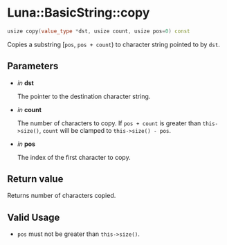 # Luna::BasicString::copy

```c++
usize copy(value_type *dst, usize count, usize pos=0) const
```

Copies a substring [`pos`, `pos + count`) to character string pointed to by `dst`. 



## Parameters
* *in* **dst**

    The pointer to the destination character string. 

* *in* **count**

    The number of characters to copy. If `pos + count` is greater than `this->size()`, `count` will be clamped to `this->size() - pos`. 

* *in* **pos**

    The index of the first character to copy. 

## Return value
Returns number of characters copied. 

## Valid Usage
* `pos` must not be greater than `this->size()`. 

